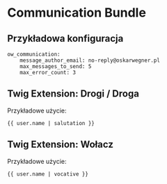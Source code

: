 Communication Bundle
========================

Przykładowa konfiguracja
--------------

```
ow_communication:
    message_author_email: no-reply@oskarwegner.pl
    max_messages_to_send: 5
    max_error_count: 3

```

Twig Extension: Drogi / Droga
--------------

Przykładowe użycie:

```
{{ user.name | salutation }}
```

Twig Extension: Wołacz
--------------

Przykładowe użycie:

```
{{ user.name | vocative }}
```
